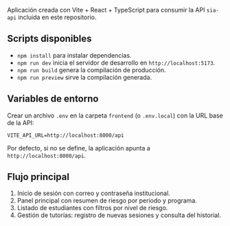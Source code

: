 Aplicación creada con Vite + React + TypeScript para consumir la API `sia-api` incluida en este repositorio.

## Scripts disponibles

- `npm install` para instalar dependencias.
- `npm run dev` inicia el servidor de desarrollo en `http://localhost:5173`.
- `npm run build` genera la compilación de producción.
- `npm run preview` sirve la compilación generada.

## Variables de entorno

Crear un archivo `.env` en la carpeta `frontend` (o `.env.local`) con la URL base de la API:

```
VITE_API_URL=http://localhost:8000/api
```

Por defecto, si no se define, la aplicación apunta a `http://localhost:8000/api`.

## Flujo principal

1. Inicio de sesión con correo y contraseña institucional.
2. Panel principal con resumen de riesgo por periodo y programa.
3. Listado de estudiantes con filtros por nivel de riesgo.
4. Gestión de tutorías: registro de nuevas sesiones y consulta del historial.
